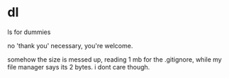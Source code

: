 # dl
ls for dummies

no 'thank you' necessary, you're welcome.

somehow the size is messed up, reading 1 mb for the .gitignore, while my file manager says its 2 bytes. i dont care though.